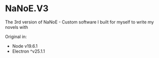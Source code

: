 # NaNoE.V3
The 3rd version of NaNoE - Custom software I built for myself to write my novels with

Original in:
- Node v19.6.1
- Electron ^v25.1.1